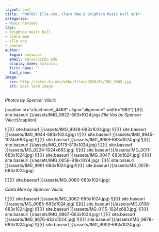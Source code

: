 ```yaml
---
layout: post
title: 'PHOTOS: Ella Vos, Clara Mae @ Brighton Music Hall 4/14'
categories:
- Music Reviews
tags:
- brighton music hall
- clara mae
- ella vos
- photos
author:
  login: salvucci
  email: salvucci@bu.edu
  display_name: salvucci
  first_name: ''
  last_name: ''
image:
  src: http://sites.bu.edu/wtbu/files/2019/04/IMG_9945.jpg
  alt: post lead image
---
```


_Photos by Spencer Vilicic_

\[caption id="attachment\_4489" align="alignnone" width="683"\]![]({{ site.baseurl }}/assets/IMG_9922-683x1024.jpg) _Ella Vos by Spencer Vilicic_\[/caption\]

![]({{ site.baseurl }}/assets/IMG_9938-683x1024.jpg) ![]({{ site.baseurl }}/assets/IMG_9944-683x1024.jpg) ![]({{ site.baseurl }}/assets/IMG_9945-1024x683.jpg) ![]({{ site.baseurl }}/assets/IMG_9959-683x1024.jpg)![]({{ site.baseurl }}/assets/MG_0179-819x1024.jpg) ![]({{ site.baseurl }}/assets/MG_0224-1024x683.jpg) ![]({{ site.baseurl }}/assets/IMG_0011-683x1024.jpg) ![]({{ site.baseurl }}/assets/IMG_0047-683x1024.jpg) ![]({{ site.baseurl }}/assets/IMG_0056-819x1024.jpg) ![]({{ site.baseurl }}/assets/IMG_9991-683x1024.jpg)![]({{ site.baseurl }}/assets/MG_0078-683x1024.jpg)

![]({{ site.baseurl }}/assets/MG_0080-683x1024.jpg)

_Clara Mae by Spencer Vilicic_

![]({{ site.baseurl }}/assets/MG_0082-683x1024.jpg) ![]({{ site.baseurl }}/assets/MG_0085-683x1024.jpg) ![]({{ site.baseurl }}/assets/MG_0108-683x1024.jpg) ![]({{ site.baseurl }}/assets/MG_0115-1024x683.jpg) ![]({{ site.baseurl }}/assets/IMG_9867-683x1024.jpg) ![]({{ site.baseurl }}/assets/IMG_9876-683x1024.jpg) ![]({{ site.baseurl }}/assets/IMG_9878-683x1024.jpg) ![]({{ site.baseurl }}/assets/IMG_9903-683x1024.jpg)